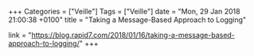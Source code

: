 +++
Categories = ["Veille"]
Tags = ["Veille"]
date = "Mon, 29 Jan 2018 21:00:38 +0100"
title = "Taking a Message-Based Approach to Logging"

link = "https://blog.rapid7.com/2018/01/16/taking-a-message-based-approach-to-logging/"
+++
